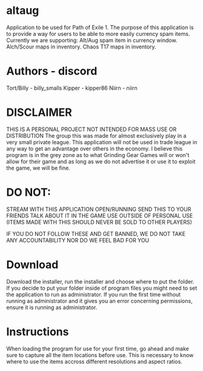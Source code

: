 # altaug
Application to be used for Path of Exile 1. 
The purpose of this application is to provide a way for users to be able to more easily currency spam items.
Currently we are supporting:
Alt/Aug spam item in currency window.
Alch/Scour maps in inventory.
Chaos T17 maps in inventory.

# Authors - discord
Tort/Billy - billy_smalls
Kipper - kipper86
Niirn - niirn

# DISCLAIMER
THIS IS A PERSONAL PROJECT NOT INTENDED FOR MASS USE OR DISTRIBUTION
The group this was made for almost exclusively play in a very small private league. This application will not be used in trade league in any way to get an advantage over others in the economy. I believe this program is in the grey zone as to what Grinding Gear Games will or won't allow for their game and as long as we do not advertise it or use it to exploit the game, we will be fine. 

# DO NOT:
STREAM WITH THIS APPLICATION OPEN/RUNNING
SEND THIS TO YOUR FRIENDS
TALK ABOUT IT IN THE GAME
USE OUTSIDE OF PERSONAL USE (ITEMS MADE WITH THIS SHOULD NEVER BE SOLD TO OTHER PLAYERS)

IF YOU DO NOT FOLLOW THESE AND GET BANNED, WE DO NOT TAKE ANY ACCOUNTABILITY NOR DO WE FEEL BAD FOR YOU

# Download
Download the installer, run the installer and choose where to put the folder. If you decide to put your folder inside of program files you might need to set the application to run as administrator. If you run the first time without running as administrator and it gives you an error concerning permissions, ensure it is running as administrator.

# Instructions
When loading the program for use for your first time, go ahead and make sure to capture all the item locations before use. This is necessary to know where to use the items accross different resolutions and aspect ratios.
